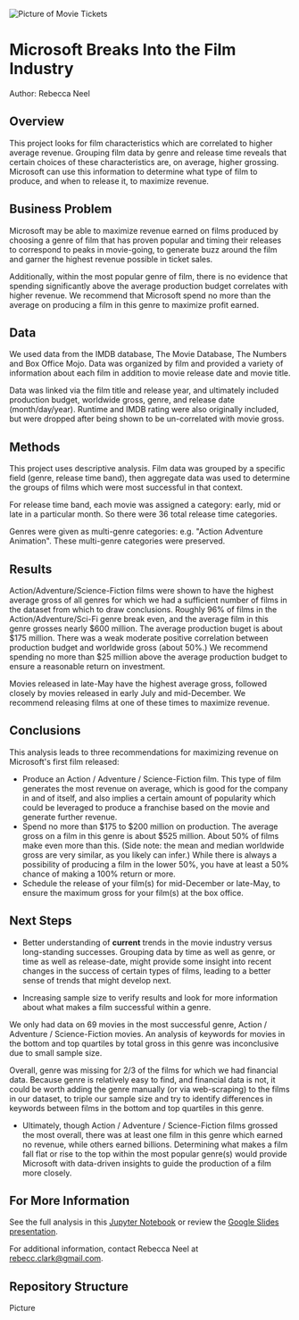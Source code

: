 ![Picture of Movie Tickets](https://github.com/ran0027/microsoft_movie_analysis/blob/Images/ticket-image.jpg?raw=true)

# Microsoft Breaks Into the Film Industry

Author: Rebecca Neel

## Overview

This project looks for film characteristics which are correlated to higher average revenue. Grouping film data by genre and release time reveals that certain choices of these characteristics are, on average, higher grossing. Microsoft can use this information to determine what type of film to produce, and when to release it, to maximize revenue.

## Business Problem

Microsoft may be able to maximize revenue earned on films produced by choosing a genre of film that has proven popular and timing their releases to correspond to peaks in movie-going, to generate buzz around the film and garner the highest revenue possible in ticket sales.

Additionally, within the most popular genre of film, there is no evidence that spending significantly above the average production budget correlates with higher revenue. We recommend that Microsoft spend no more than the average on producing a film in this genre to maximize profit earned.

## Data

We used data from the IMDB database, The Movie Database, The Numbers and Box Office Mojo. Data was organized by film and provided a variety of information about each film in addition to movie release date and movie title.

Data was linked via the film title and release year, and ultimately included production budget, worldwide gross, genre, and release date (month/day/year). Runtime and IMDB rating were also originally included, but were dropped after being shown to be un-correlated with movie gross.

## Methods

This project uses descriptive analysis. Film data was grouped by a specific field (genre, release time band), then aggregate data was used to determine the groups of films which were most successful in that context.

For release time band, each movie was assigned a category: early, mid or late in a particular month. So there were 36 total release time categories.

Genres were given as multi-genre categories: e.g. "Action Adventure Animation". These multi-genre categories were preserved.


## Results

Action/Adventure/Science-Fiction films were shown to have the highest average gross of all genres for which we had a sufficient number of films in the dataset from which to draw conclusions. Roughly 96% of films in the Action/Adventure/Sci-Fi genre break even, and the average film in this genre grosses nearly $600 million. The average production buget is about $175 million. There was a weak moderate positive correlation between production budget and worldwide gross (about 50%.) We recommend spending no more than $25 million above the average production budget to ensure a reasonable return on investment.

Movies released in late-May have the highest average gross, followed closely by movies released in early July and mid-December. We recommend releasing films at one of these times to maximize revenue.

## Conclusions

This analysis leads to three recommendations for maximizing revenue on Microsoft's first film released:

- Produce an Action / Adventure / Science-Fiction film. This type of film generates the most revenue on average, which is good for the company in and of itself, and also implies a certain amount of popularity which could be leveraged to produce a franchise based on the movie and generate further revenue.
- Spend no more than $175 to $200 million on production. The average gross on a film in this genre is about $525 million. About 50% of films make even more than this. (Side note: the mean and median worldwide gross are very similar, as you likely can infer.) While there is always a possibility of producing a film in the lower 50%, you have at least a 50% chance of making a 100% return or more.
- Schedule the release of your film(s) for mid-December or late-May, to ensure the maximum gross for your film(s) at the box office.

## Next Steps

- Better understanding of **current** trends in the movie industry versus long-standing successes. Grouping data by time as well as genre, or time as well as release-date, might provide some insight into recent changes in the success of certain types of films, leading to a better sense of trends that might develop next.

- Increasing sample size to verify results and look for more information about what makes a film successful within a genre.

We only had data on 69 movies in the most successful genre, Action / Adventure / Science-Fiction movies. An analysis of keywords for movies in the bottom and top quartiles by total gross in this genre was inconclusive due to small sample size.

Overall, genre was missing for 2/3 of the films for which we had financial data. Because genre is relatively easy to find, and financial data is not, it could be worth adding the genre manually (or via web-scraping) to the films in our dataset, to triple our sample size and try to identify differences in keywords between films in the bottom and top quartiles in this genre.

- Ultimately, though Action / Adventure / Science-Fiction films grossed the most overall, there was at least one film in this genre which earned no revenue, while others earned billions. Determining what makes a film fall flat or rise to the top within the most popular genre(s) would provide Microsoft with data-driven insights to guide the production of a film more closely.

## For More Information

See the full analysis in this [Jupyter Notebook](./Presentation.ipynb) or review the [Google Slides presentation](./presentation.ppt).

For additional information, contact Rebecca Neel at rebecc.clark@gmail.com.

## Repository Structure

Picture
